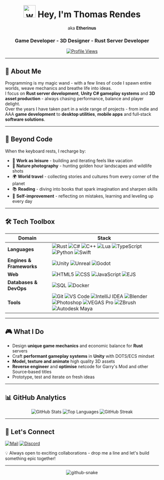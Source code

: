 <div align="center">

# <img src="https://media.tenor.com/0CpFOKGVaeMAAAAi/hand-waving-hand.gif" alt="wave" width="40"> Hey, I'm **Thomas Rendes**  
aka **Etherinus**

### Game Developer - 3D Designer - Rust Server Developer

[![Profile Views](https://komarev.com/ghpvc/?username=Etherinus&label=Profile%20views&color=0e75b6&style=flat)](https://github.com/Etherinus)

</div>

---

## 🚀 About Me
Programming is my magic wand - with a few lines of code I spawn entire worlds, weave mechanics and breathe life into ideas.  
I focus on **Rust server development**, **Unity C# gameplay systems** and **3D asset production** - always chasing performance, balance and player delight.  
Over the years I have taken part in a wide range of projects - from indie and AAA **game development** to **desktop utilities**, **mobile apps** and full‑stack **software solutions**.

---

## 🌱 Beyond Code
When the keyboard rests, I recharge by:
- 🔨 **Work as leisure** - building and iterating feels like vacation  
- 📸 **Nature photography** - hunting golden hour landscapes and wildlife shots  
- 🌍 **World travel** - collecting stories and cultures from every corner of the planet  
- 📚 **Reading** - diving into books that spark imagination and sharpen skills  
- 🔄 **Self‑improvement** - reflecting on mistakes, learning and leveling up every day  

---

## 🛠️ Tech Toolbox

| Domain | Stack |
| -----  | ----- |
| **Languages** | ![Rust](https://img.shields.io/badge/-Rust-000?style=flat&logo=rust) ![C#](https://img.shields.io/badge/-C%23-512BD4?style=flat&logo=csharp&logoColor=white) ![C++](https://img.shields.io/badge/-C++-00599C?style=flat&logo=cplusplus&logoColor=white) ![Lua](https://img.shields.io/badge/-Lua-2C2D72?style=flat&logo=lua&logoColor=white) ![TypeScript](https://img.shields.io/badge/-TypeScript-007ACC?style=flat&logo=typescript&logoColor=white) ![Python](https://img.shields.io/badge/-Python-3776AB?style=flat&logo=python&logoColor=white) ![Swift](https://img.shields.io/badge/-Swift-FA7343?style=flat&logo=swift&logoColor=white) |
| **Engines & Frameworks** | ![Unity](https://img.shields.io/badge/-Unity-000000?style=flat&logo=unity&logoColor=white) ![Unreal](https://img.shields.io/badge/-Unreal%20Engine-000000?style=flat&logo=unrealengine&logoColor=white) ![Godot](https://img.shields.io/badge/-Godot%20Engine-000000?style=flat&logo=godotengine&logoColor=white)
| **Web** | ![HTML5](https://img.shields.io/badge/-HTML5-E34F26?style=flat&logo=html5&logoColor=white) ![CSS](https://img.shields.io/badge/CSS-1572B6?style=flat&logo=css&logoColor=white) ![JavaScript](https://img.shields.io/badge/-JavaScript-F7DF1E?style=flat&logo=javascript&logoColor=black) ![EJS](https://img.shields.io/badge/-EJS-A91E50?style=flat) |
| **Databases & DevOps** | ![SQL](https://img.shields.io/badge/-SQL-00758F?style=flat) ![Docker](https://img.shields.io/badge/-Docker-2496ED?style=flat&logo=docker&logoColor=white) |
| **Tools** | ![Git](https://img.shields.io/badge/Git-F05032?style=flat&logo=git&logoColor=white) ![VS Code](https://img.shields.io/badge/VS%20Code-007ACC?style=flat&logo=visualstudiocode&logoColor=white) ![IntelliJ IDEA](https://img.shields.io/badge/IntelliJ%20IDEA-000000?style=flat&logo=intellijidea&logoColor=white) ![Blender](https://img.shields.io/badge/Blender-F5792A?style=flat&logo=blender&logoColor=white) ![Photoshop](https://img.shields.io/badge/Photoshop-31A8FF?style=flat&logo=adobephotoshop&logoColor=white) ![VEGAS Pro](https://img.shields.io/badge/VEGAS%20Pro-1A1A1A?style=flat) ![ZBrush](https://img.shields.io/badge/ZBrush-E28125?style=flat&logo=zbrush&logoColor=white) ![Autodesk Maya](https://img.shields.io/badge/Autodesk%20Maya-0176C3?style=flat&logo=autodesk&logoColor=white)

---

## 🎮 What I Do
- Design **unique game mechanics** and economic balance for **Rust** servers  
- Craft **performant gameplay systems** in **Unity** with DOTS/ECS mindset  
- **Model, texture and animate** high quality 3D assets  
- **Reverse engineer** and **optimise** netcode for Garry's Mod and other Source‑based titles  
- Prototype, test and iterate on fresh ideas  

---

## 📊 GitHub Analytics
<div align="center">

<img alt="GitHub Stats" src="https://github-readme-stats.vercel.app/api?username=Etherinus&show_icons=true&hide_border=true&bg_color=00000000&title_color=ffffff&text_color=ffffff&icon_color=ffffff&cache_seconds=600" />

<img alt="Top Languages" src="https://github-readme-stats.vercel.app/api/top-langs/?username=Etherinus&layout=compact&hide_border=true&bg_color=00000000&title_color=ffffff&text_color=ffffff&cache_seconds=600" />

<img alt="GitHub Streak" src="https://github-readme-streak-stats-eight.vercel.app/?user=Etherinus&hide_border=true&background=00000000&ring=ffffff&fire=ffffff&currStreakNum=ffffff&currStreakLabel=ffffff&sideNums=ffffff&sideLabels=ffffff&dates=ffffff&cache_seconds=600" />

</div>

---

## 🤝 Let's Connect
[![Mail](https://img.shields.io/badge/-etherinus.developer@gmail.com-D14836?style=flat&logo=gmail&logoColor=white)](mailto:etherinus.developer@gmail.com)
[![Discord](https://img.shields.io/badge/Discord-Etherinus-5865F2?style=flat&logo=discord&logoColor=white)](https://discord.com/users/)

💡 Always open to exciting collaborations - drop me a line and let's build something epic together!

---

<div align="center">

<picture>
  <source media="(prefers-color-scheme: dark)" srcset="https://raw.githubusercontent.com/tobiasmeyhoefer/tobiasmeyhoefer/output/github-snake-dark.svg" />
  <source media="(prefers-color-scheme: light)" srcset="https://raw.githubusercontent.com/tobiasmeyhoefer/tobiasmeyhoefer/output/github-snake.svg" />
  <img alt="github-snake" src="https://raw.githubusercontent.com/tobiasmeyhoefer/tobiasmeyhoefer/output/github-snake.svg" />
</picture>

</div>

